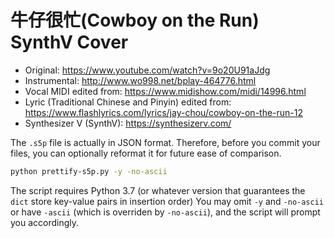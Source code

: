 # 牛仔很忙(Cowboy on the Run) SynthV Cover

* Original: https://www.youtube.com/watch?v=9o20U91aJdg
* Instrumental: http://www.wo998.net/bplay-464776.html
* Vocal MIDI edited from: https://www.midishow.com/midi/14996.html
* Lyric (Traditional Chinese and Pinyin) edited from: https://www.flashlyrics.com/lyrics/jay-chou/cowboy-on-the-run-12
* Synthesizer V (SynthV): https://synthesizerv.com/

The `.s5p` file is actually in JSON format.
Therefore, before you commit your files, you can optionally reformat it for future ease of comparison.
```bash
python prettify-s5p.py -y -no-ascii
```
The script requires Python 3.7 (or whatever version that guarantees the `dict` store key-value pairs in insertion order)
You may omit `-y` and `-no-ascii` or have `-ascii` (which is overriden by `-no-ascii`), and the script will prompt you accordingly.
